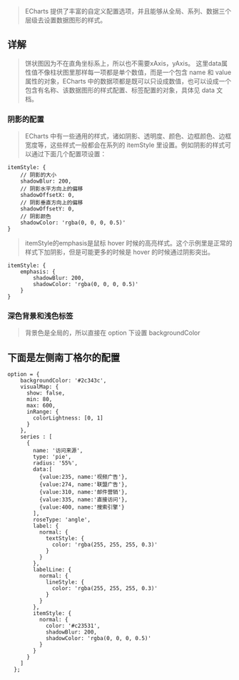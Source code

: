 > ECharts 提供了丰富的自定义配置选项，并且能够从全局、系列、数据三个层级去设置数据图形的样式。
## 详解
> 饼状图因为不在直角坐标系上，所以也不需要xAxis，yAxis。
> 这里data属性值不像柱状图里那样每一项都是单个数值，而是一个包含 name 和 value 属性的对象，ECharts 中的数据项都是既可以只设成数值，也可以设成一个包含有名称、该数据图形的样式配置、标签配置的对象，具体见 data 文档。
### 阴影的配置
> ECharts 中有一些通用的样式，诸如阴影、透明度、颜色、边框颜色、边框宽度等，这些样式一般都会在系列的 itemStyle 里设置。例如阴影的样式可以通过下面几个配置项设置：
```
itemStyle: {
    // 阴影的大小
    shadowBlur: 200,
    // 阴影水平方向上的偏移
    shadowOffsetX: 0,
    // 阴影垂直方向上的偏移
    shadowOffsetY: 0,
    // 阴影颜色
    shadowColor: 'rgba(0, 0, 0, 0.5)'
}

```
> itemStyle的emphasis是鼠标 hover 时候的高亮样式。这个示例里是正常的样式下加阴影，但是可能更多的时候是 hover 的时候通过阴影突出。
```
itemStyle: {
    emphasis: {
        shadowBlur: 200,
        shadowColor: 'rgba(0, 0, 0, 0.5)'
    }
}
```
### 深色背景和浅色标签

> 背景色是全局的，所以直接在 option 下设置 backgroundColor

## 下面是左侧南丁格尔的配置
```
option = {
    backgroundColor: '#2c343c',
    visualMap: {
      show: false,
      min: 80,
      max: 600,
      inRange: {
        colorLightness: [0, 1]
      }
    },
    series : [
      {
        name: '访问来源',
        type: 'pie',
        radius: '55%',
        data:[
          {value:235, name:'视频广告'},
          {value:274, name:'联盟广告'},
          {value:310, name:'邮件营销'},
          {value:335, name:'直接访问'},
          {value:400, name:'搜索引擎'}
        ],
        roseType: 'angle',
        label: {
          normal: {
            textStyle: {
              color: 'rgba(255, 255, 255, 0.3)'
            }
          }
        },
        labelLine: {
          normal: {
            lineStyle: {
              color: 'rgba(255, 255, 255, 0.3)'
            }
          }
        },
        itemStyle: {
          normal: {
            color: '#c23531',
            shadowBlur: 200,
            shadowColor: 'rgba(0, 0, 0, 0.5)'
          }
        }
      }
    ]
  };

```
